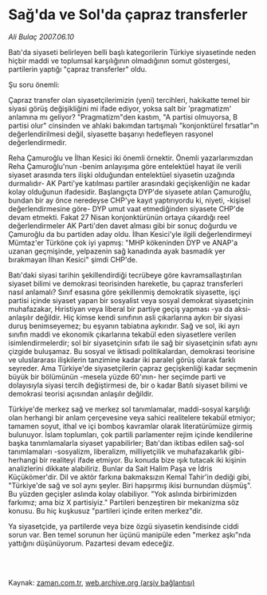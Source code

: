 # Sağ'da ve Sol'da çapraz transferler

*Ali Bulaç 2007.06.10*

<td class="columnist-detail">
<p>Batı'da siyaseti belirleyen belli başlı kategorilerin Türkiye siyasetinde neden hiçbir maddi ve toplumsal karşılığının olmadığının somut göstergesi, partilerin yaptığı "çapraz transferler" oldu.<p>Şu soru önemli:</p>
<p>
<div id="haberMetinDiv">
<p>Çapraz transfer olan siyasetçilerimizin (yeni) tercihleri, hakikatte temel bir siyasi görüş değişikliğini mi ifade ediyor, yoksa salt bir 'pragmatizm' anlamına mı geliyor? "Pragmatizm"den kastım, "A partisi olmuyorsa, B partisi olur" cinsinden ve ahlaki bakımdan tartışmalı "konjonktürel fırsatlar"ın değerlendirilmesi değil, siyasette başarıyı hedefleyen rasyonel değerlendirmedir. 
<p>Reha Çamuroğlu ve İlhan Kesici iki önemli örnektir. Önemli yazarlarımızdan Reha Çamuroğlu'nun -benim anlayışıma göre entelektüel hayat ile verili siyaset arasında ters ilişki olduğundan entelektüel siyasetin uzağında durmalıdır- AK Parti'ye katılması partiler arasındaki geçişkenliğin ne kadar kolay olduğunun ifadesidir. Başlangıçta DYP'de siyasete atılan Çamuroğlu, bundan bir ay önce neredeyse CHP'ye kayıt yaptırıyordu ki, niyeti, -kişisel değerlendirmesine göre- DYP umut vaat etmediğinden siyasete CHP'de devam etmekti. Fakat 27 Nisan konjonktürünün ortaya çıkardığı reel değerlendirmeler AK Parti'den davet alması gibi bir sonuç doğurdu ve Çamuroğlu da bu partiden aday oldu. İlhan Kesici'yle ilgili değerlendirmeyi Mümtaz'er Türköne çok iyi yapmış: "MHP kökeninden DYP ve ANAP'a uzanan geçmişinde, yelpazenin sağ kanadında ayak basmadık yer bırakmayan İlhan Kesici" şimdi CHP'de.
<p>Batı'daki siyasi tarihin şekillendirdiği tecrübeye göre kavramsallaştırılan siyaset bilimi ve demokrasi teorisinden hareketle, bu çapraz transferleri nasıl anlamalı? Sınıf esasına göre şekillenmiş demokratik siyasette, işçi partisi içinde siyaset yapan bir sosyalist veya sosyal demokrat siyasetçinin muhafazakar, Hıristiyan veya liberal bir partiye geçiş yapması -ya da aksi- anlaşılır değildir. Hiç kimse kendi sınıfının asli çıkarlarına aykırı bir siyasi duruş benimseyemez; bu eşyanın tabiatına aykırıdır. Sağ ve sol, iki ayrı sınıfın maddi ve ekonomik çıkarlarına tekabül eden siyasetlere verilen isimlendirmelerdir; sol bir siyasetçinin sıfatı ile sağ bir siyasetçinin sıfatı aynı çizgide buluşamaz. Bu sosyal ve iktisadi politikalardan, demokrasi teorisine ve uluslararası ilişkilerin tanzimine kadar iki paralel görüş olarak farklı seyreder. Ama Türkiye'de siyasetçilerin çapraz geçişkenliği kadar seçmenin büyük bir bölümünün -mesela yüzde 60'ının- her seçimde parti ve dolayısıyla siyasi tercih değiştirmesi de, bir o kadar Batılı siyaset bilimi ve demokrasi teorisi açısından anlaşılır değildir. 
<p>Türkiye'de merkez sağ ve merkez sol tanımlamalar, maddi-sosyal karşılığı olan herhangi bir anlam çerçevesine veya sahici realitelere tekabül etmiyor; tamamen soyut, ithal ve içi bomboş kavramlar olarak literatürümüze girmiş bulunuyor. İslam toplumları, çok partili parlamenter rejim içinde kendilerine başka tanımlamalarla siyaset yapabilirler; Batı'dan iktibas edilen sağ-sol tanımlamaları -sosyalizm, liberalizm, milliyetçilik ve muhafazakarlık gibi- herhangi bir realiteyi ifade etmiyor. Bu konuda bize ışık tutacak iki kişinin analizlerini dikkate alabiliriz. Bunlar da Sait Halim Paşa ve İdris Küçükömer'dir. Dil ve aktör farkına bakmaksızın Kemal Tahir'in dediği gibi, "Türkiye'de sağ ve sol aynı şeyler. Biri hapşırmış ikisi burnundan düşmüş". Bu yüzden geçişler aslında kolay olabiliyor. "Yok aslında birbirimizden farkımız; ama biz X partisiyiz." Partileri benzeştiren bir mekanizma söz konusu. Bu hiç kuşkusuz "partileri içinde eriten merkez"dir. 
<p>Ya siyasetçide, ya partilerde veya bize özgü siyasetin kendisinde ciddi sorun var. Ben temel sorunun her üçünü manipüle eden "merkez aşkı"nda yattığını düşünüyorum. Pazartesi devam edeceğiz.</p></p></p></p></p></div>
</p>


<p><br>
		 </br></p></p></td>

Kaynak: [zaman.com.tr](http://zaman.com.tr/yazar.do?yazino=549808), [web.archive.org (arşiv bağlantısı)](http://web.archive.org/web/20120314222606/http://www.zaman.com.tr/yazar.do?yazino=549808)

